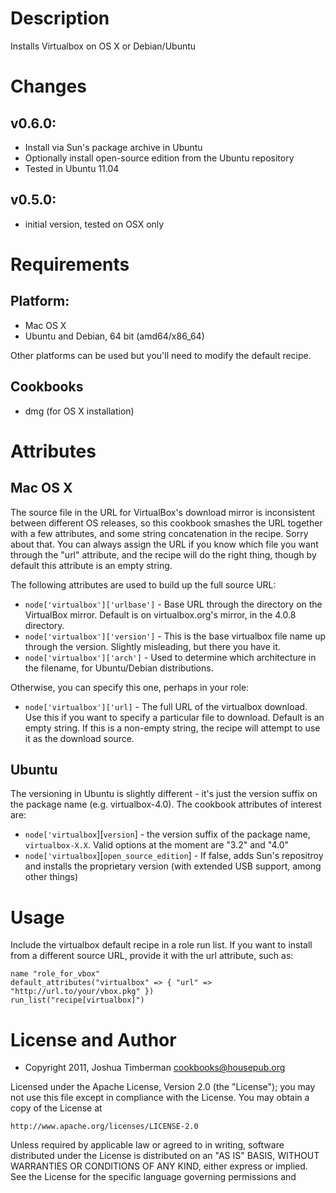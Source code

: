 Description
===========

Installs Virtualbox on OS X or Debian/Ubuntu

Changes
=======

## v0.6.0:

* Install via Sun's package archive in Ubuntu
* Optionally install open-source edition from the Ubuntu repository
* Tested in Ubuntu 11.04

## v0.5.0:

* initial version, tested on OSX only

Requirements
============

## Platform:

* Mac OS X
* Ubuntu and Debian, 64 bit (amd64/x86_64)

Other platforms can be used but you'll need to modify the default recipe.

## Cookbooks

* dmg (for OS X installation)

Attributes
==========

## Mac OS X

The source file in the URL for VirtualBox's download mirror is inconsistent between different OS releases, so this cookbook smashes the URL together with a few attributes, and some string concatenation in the recipe. Sorry about that. You can always assign the URL if you know which file you want through the "url" attribute, and the recipe will do the right thing, though by default this attribute is an empty string.

The following attributes are used to build up the full source URL:

* `node['virtualbox']['urlbase']` - Base URL through the directory on the VirtualBox mirror. Default is on virtualbox.org's mirror, in the 4.0.8 directory.
* `node['virtualbox']['version']` - This is the base virtualbox file name up through the version. Slightly misleading, but there you have it.
* `node['virtualbox']['arch']` - Used to determine which architecture in the filename, for Ubuntu/Debian distributions.

Otherwise, you can specify this one, perhaps in your role:

* `node['virtualbox']['url]` - The full URL of the virtualbox download. Use this if you want to specify a particular file to download. Default is an empty string. If this is a non-empty string, the recipe will attempt to use it as the download source.

## Ubuntu

The versioning in Ubuntu is slightly different - it's just the version suffix on
the package name (e.g. virtualbox-4.0). The cookbook attributes of interest are:

* `node['virtualbox`][`version`] - the version suffix of the package name,
    `virtualbox-X.X`. Valid options at the moment are "3.2" and "4.0"
* `node['virtualbox`][`open_source_edition`] - If false, adds Sun's repositroy
    and installs the proprietary version (with extended USB support, among other
    things)

Usage
=====

Include the virtualbox default recipe in a role run list. If you want to install from a different source URL, provide it with the url attribute, such as:

    name "role_for_vbox"
    default_attributes("virtualbox" => { "url" => "http://url.to/your/vbox.pkg" })
    run_list("recipe[virtualbox]")

License and Author
==================

* Copyright 2011, Joshua Timberman <cookbooks@housepub.org>

Licensed under the Apache License, Version 2.0 (the "License");
you may not use this file except in compliance with the License.
You may obtain a copy of the License at

    http://www.apache.org/licenses/LICENSE-2.0

Unless required by applicable law or agreed to in writing, software
distributed under the License is distributed on an "AS IS" BASIS,
WITHOUT WARRANTIES OR CONDITIONS OF ANY KIND, either express or implied.
See the License for the specific language governing permissions and
